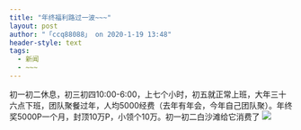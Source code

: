 ```yaml
---
title: "年终福利路过一波~~~"
layout: post
author: "「ccq88088」 on 2020-1-19 13:48"
header-style: text
tags:
  - 新闻
  - ~~~
---
```


<head></head>
<body>
  初一初二休息，初三初四10:00-6:00，上七个小时，初五就正常上班，大年三十六点下班，团队聚餐过年，人均5000经费（去年有年会，今年自己团队聚）。年终奖5000P一个月，封顶10万P，小领个10万。初一初二白沙滩给它消费了
 <img src="https://bbs.boniu123.cc/static/image/smiley/2jingz/22.gif" smilieid="311">
 <br>
</body>


